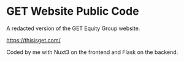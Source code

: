 # GET Website Public Code

A redacted version of the GET Equity Group website.

https://thisisget.com/

Coded by me with Nuxt3 on the frontend and Flask on the backend.
